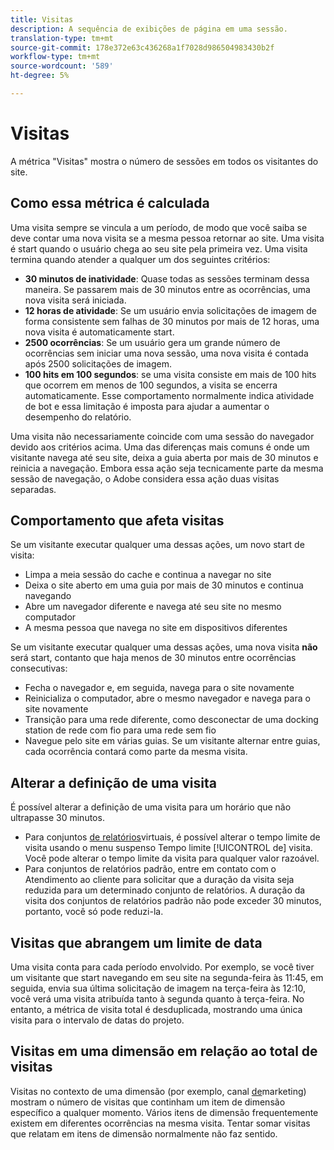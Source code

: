 ```yaml
---
title: Visitas
description: A sequência de exibições de página em uma sessão.
translation-type: tm+mt
source-git-commit: 178e372e63c436268a1f7028d986504983430b2f
workflow-type: tm+mt
source-wordcount: '589'
ht-degree: 5%

---
```



# Visitas

A métrica &quot;Visitas&quot; mostra o número de sessões em todos os visitantes do site.

## Como essa métrica é calculada

Uma visita sempre se vincula a um período, de modo que você saiba se deve contar uma nova visita se a mesma pessoa retornar ao site. Uma visita é start quando o usuário chega ao seu site pela primeira vez. Uma visita termina quando atender a qualquer um dos seguintes critérios:

* **30 minutos de inatividade**: Quase todas as sessões terminam dessa maneira. Se passarem mais de 30 minutos entre as ocorrências, uma nova visita será iniciada.
* **12 horas de atividade**: Se um usuário envia solicitações de imagem de forma consistente sem falhas de 30 minutos por mais de 12 horas, uma nova visita é automaticamente start.
* **2500 ocorrências**: Se um usuário gera um grande número de ocorrências sem iniciar uma nova sessão, uma nova visita é contada após 2500 solicitações de imagem.
* **100 hits em 100 segundos**: se uma visita consiste em mais de 100 hits que ocorrem em menos de 100 segundos, a visita se encerra automaticamente. Esse comportamento normalmente indica atividade de bot e essa limitação é imposta para ajudar a aumentar o desempenho do relatório.

Uma visita não necessariamente coincide com uma sessão do navegador devido aos critérios acima. Uma das diferenças mais comuns é onde um visitante navega até seu site, deixa a guia aberta por mais de 30 minutos e reinicia a navegação. Embora essa ação seja tecnicamente parte da mesma sessão de navegação, o Adobe considera essa ação duas visitas separadas.

## Comportamento que afeta visitas

Se um visitante executar qualquer uma dessas ações, um novo start de visita:

* Limpa a meia sessão do cache e continua a navegar no site
* Deixa o site aberto em uma guia por mais de 30 minutos e continua navegando
* Abre um navegador diferente e navega até seu site no mesmo computador
* A mesma pessoa que navega no site em dispositivos diferentes

Se um visitante executar qualquer uma dessas ações, uma nova visita **não** será start, contanto que haja menos de 30 minutos entre ocorrências consecutivas:

* Fecha o navegador e, em seguida, navega para o site novamente
* Reinicializa o computador, abre o mesmo navegador e navega para o site novamente
* Transição para uma rede diferente, como desconectar de uma docking station de rede com fio para uma rede sem fio
* Navegue pelo site em várias guias. Se um visitante alternar entre guias, cada ocorrência contará como parte da mesma visita.

## Alterar a definição de uma visita

É possível alterar a definição de uma visita para um horário que não ultrapasse 30 minutos.

* Para conjuntos [de relatórios](../vrs/vrs-about.md)virtuais, é possível alterar o tempo limite de visita usando o menu suspenso Tempo limite [!UICONTROL de] visita. Você pode alterar o tempo limite da visita para qualquer valor razoável.
* Para conjuntos de relatórios padrão, entre em contato com o Atendimento ao cliente para solicitar que a duração da visita seja reduzida para um determinado conjunto de relatórios. A duração da visita dos conjuntos de relatórios padrão não pode exceder 30 minutos, portanto, você só pode reduzi-la.

## Visitas que abrangem um limite de data

Uma visita conta para cada período envolvido. Por exemplo, se você tiver um visitante que start navegando em seu site na segunda-feira às 11:45, em seguida, envia sua última solicitação de imagem na terça-feira às 12:10, você verá uma visita atribuída tanto à segunda quanto à terça-feira. No entanto, a métrica de visita total é desduplicada, mostrando uma única visita para o intervalo de datas do projeto.

## Visitas em uma dimensão em relação ao total de visitas

Visitas no contexto de uma dimensão (por exemplo, canal [de](../dimensions/marketing-channel.md)marketing) mostram o número de visitas que continham um item de dimensão específico a qualquer momento. Vários itens de dimensão frequentemente existem em diferentes ocorrências na mesma visita. Tentar somar visitas que relatam em itens de dimensão normalmente não faz sentido.
